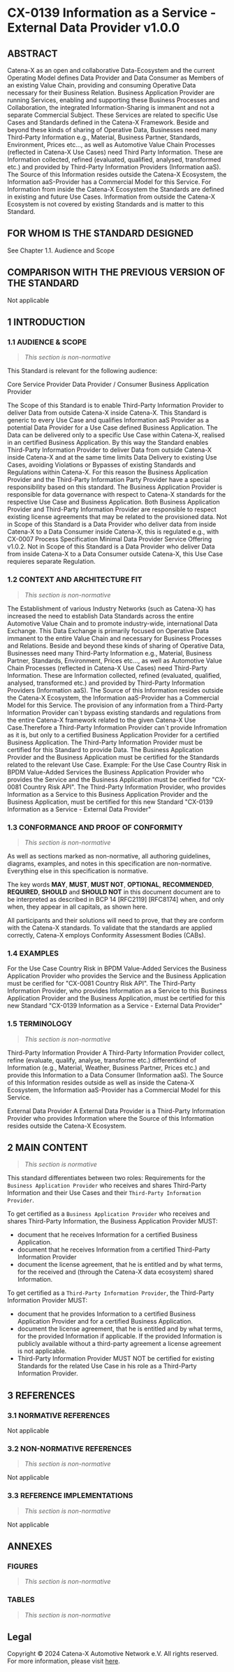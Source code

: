 # CX-0139 Information as a Service - External Data Provider  v1.0.0

## ABSTRACT

Catena-X as an open and collaborative Data-Ecosystem and the current Operating Model defines Data Provider and Data Consumer as Members of an existing Value Chain, providing and consuming Operative Data necessary for their Business Relation.
Business Application Provider are running Services, enabling and supporting these Business Processes and Collaboration, the integrated Information-Sharing is immanent and not a separate Commercial Subject. These Services are related to specific Use Cases and Standards defined in the Catena-X Framework.
Beside and beyond these kinds of sharing of Operative Data, Businesses need many Third-Party Information e.g., Material, Business Partner, Standards, Environment, Prices etc..., as well as Automotive Value Chain Processes (reflected in Catena-X Use Cases) need Third Party Information.
These are Information collected, refined (evaluated, qualified, analysed, transformed etc.) and provided by Third-Party Information Providers (Information aaS). The Source of this Information resides outside the Catena-X Ecosystem, the Information aaS-Provider has a Commercial Model for this Service.
For Information from inside the Catena-X Ecosystem the Standards are defined in existing and future Use Cases.
Information from outside the Catena-X Ecosystem is not covered by existing Standards and is matter to this Standard.

## FOR WHOM IS THE STANDARD DESIGNED

See Chapter 1.1. Audience and Scope

## COMPARISON WITH THE PREVIOUS VERSION OF THE STANDARD

Not applicable

## 1 INTRODUCTION

### 1.1 AUDIENCE & SCOPE

> *This section is non-normative*

This Standard is relevant for the following audience:

Core Service Provider
Data Provider / Consumer
Business Application Provider

The Scope of this Standard is to enable Third-Party Information Provider to deliver Data from outside Catena-X inside Catena-X. This Standard is generic to every Use Case and qualifies Information aaS Provider as a potential Data Provider for a Use Case defined Business Application. The Data can be delivered only to a specific Use Case within Catena-X, realised in an certified Business Application.
By this way the Standard enables Third-Party Information Provider to deliver Data from outside Catena-X inside Catena-X and at the same time limits Data Delivery to existing Use Cases, avoiding Violations or Bypasses of existing Standards and Regulations within Catena-X. For this reason the Business Application Provider and the Third-Party Information Party Provider have a special responsibility based on this standard. The Business Application Provider is responsible for data governance with respect to Catena-X standards for the respective Use Case and Business Application. Both Business Application Provider and Third-Party Information Provider are responsible to respect existing license agreements that may be related to the provisioned data.
Not in Scope of this Standard is a Data Provider who deliver data from inside Catena-X to a Data Consumer inside Catena-X, this is regulated e.g., with CX-0007 Process Specification Minimal Data Provider Service Offering v1.0.2.
Not in Scope of this Standard is a Data Provider who deliver Data from inside Catena-X to a Data Consumer outside Catena-X, this Use Case requieres separate Regulation.

### 1.2 CONTEXT AND ARCHITECTURE FIT

> *This section is non-normative*

The Establishment of various Industry Networks (such as Catena-X) has increased the need to establish Data Standards across the entire Automotive Value Chain and to promote industry-wide, international Data Exchange. This Data Exchange is primarily focused on Operative Data immanent to the entire Value Chain and necessary for Business Processes and Relations.
Beside and beyond these kinds of sharing of Operative Data, Businesses need many Third-Party Information e.g., Material, Business Partner, Standards, Environment, Prices etc..., as well as Automotive Value Chain Processes (reflected in Catena-X Use Cases) need Third-Party Information.
These are Information collected, refined (evaluated, qualified, analysed, transformed etc.) and provided by Third-Party Information Providers (Information aaS). The Source of this Information resides outside the Catena-X Ecosystem, the Information aaS-Provider has a Commercial Model for this Service.
The provision of any information from a Third-Party Information Provider can´t bypass existing standards and regulations from the entire Catena-X framework related to the given Catena-X Use Case.Therefore a Third-Party Information Provider can´t provide Infromation as it is, but only to a certified Business Application Provider for a certified Business Application.
The Third-Party Information Provider must be certified for this Standard to provide Data. The Business Application Provider and the Business Application must be certified for the Standards related to the relevant Use Case.
Example:
For the Use Case Country Risk in BPDM Value-Added Services the Business Application Provider who provides the Service and the Business Application must be cerified for "CX-0081 Country Risk API". The Third-Party Information Provider, who provides Information as a Service to this Business Application Provider and the Business Application, must be certified for this new Standard "CX-0139 Information as a Service - External Data Provider"

### 1.3 CONFORMANCE AND PROOF OF CONFORMITY

> *This section is non-normative*

As well as sections marked as non-normative, all authoring guidelines, diagrams, examples, and notes in this specification are non-normative. Everything else in this specification is normative.

The key words **MAY**, **MUST**, **MUST NOT**, **OPTIONAL**, **RECOMMENDED**, **REQUIRED**, **SHOULD** and **SHOULD NOT** in this document document are to be interpreted as described in BCP 14 [RFC2119] [RFC8174] when, and only when, they appear in all capitals, as shown here.

All participants and their solutions will need to prove, that they are conform with the Catena-X standards. To validate that the standards are applied correctly, Catena-X employs Conformity Assessment Bodies (CABs).

### 1.4 EXAMPLES

For the Use Case Country Risk in BPDM Value-Added Services the Business Application Provider who provides the Service and the Business Application must be cerified for "CX-0081 Country Risk API". The Third-Party Information Provider, who provides Information as a Service to this Business Application Provider and the Business Application, must be certified for this new Standard "CX-0139 Information as a Service - External Data Provider"

### 1.5 TERMINOLOGY

> *This section is non-normative*

Third-Party Information Provider
A Third-Party Information Provider collect, refine (evaluate, qualify, analyse, transforme etc.) differentkind of Information (e.g., Material, Weather, Business Partner, Prices etc.) and provide this Information to a Data Consumer (Information aaS).
The Source of this Information resides outside as well as inside the Catena-X Ecosystem, the Information aaS-Provider has a Commercial Model for this Service.

External Data Provider
A External Data Provider is a Third-Party Information Provider who provides Information where the Source of this Information resides outside the Catena-X Ecosystem.

## 2 MAIN CONTENT

> *This section is normative*

This standard differentiates between two roles: Requirements for the `Business Application Provider` who receives and shares Third-Party Information and their Use Cases and their `Third-Party Information Provider`.

To get certified as a `Business Application Provider` who receives and shares Third-Party Information, the Business Application Provider MUST:

- document that he receives Information for a certified Business Application.
- document that he receives Information from a certified Third-Party Information Provider
- document the license agreement, that he is entitled and by what terms, for the received and (through the Catena-X data ecosystem) shared Information.

To get certified as a `Third-Party Information Provider`, the Third-Party Information Provider MUST:

- document that he provides Information to a certified Business Application Provider and for a certified Business Application.
- document the license agreement, that he is entitled and by what terms, for the provided Information if applicable. If the provided Information is publicly available without a third-party agreement a license agreement is not applicable.
- Third-Party Information Provider MUST NOT be certified for existing Standards for the related Use Case in his role as a Third-Party Information Provider.

## 3 REFERENCES

### 3.1 NORMATIVE REFERENCES

Not applicable

### 3.2 NON-NORMATIVE REFERENCES

> *This section is non-normative*

Not applicable

### 3.3 REFERENCE IMPLEMENTATIONS

> *This section is non-normative*

Not applicable

## ANNEXES

### FIGURES

> *This section is non-normative*

### TABLES

> *This section is non-normative*

## Legal

Copyright © 2024 Catena-X Automotive Network e.V. All rights reserved. For more information, please visit [here](/copyright).

